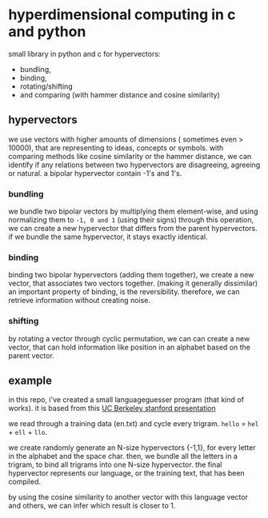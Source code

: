 # hyperdimensional computing in c and python

small library in python and c for hypervectors:
* bundling,
* binding,
* rotating/shifting
* and comparing (with hammer distance and cosine similarity)

## hypervectors

we use vectors with higher amounts of dimensions ( sometimes even > 10000), that are representing to ideas, concepts or symbols.
with comparing methods like cosine similarity or the hammer distance, we can identify if any relations between
two hypervectors are disagreeing, agreeing or natural. 
a bipolar hypervector contain -1's and 1's. 

### bundling

we bundle two bipolar vectors by multiplying them element-wise, and using normalizing them to `-1, 0 and 1` (using their signs)
through this operation, we can create a new hypervector that differs from the parent hypervectors. 
if we bundle the same hypervector, it stays exactly identical.

### binding

binding two bipolar hypervectors (adding them together), we create a new vector, that associates two vectors together. (making it generally dissimilar)
an important property of binding, is the reversibility. therefore, we can retrieve information
without creating noise.

### shifting

by rotating a vector through cyclic permutation, we can can create a new vector, that can hold information
like position in an alphabet based on the parent vector.

## example

in this repo, i've created a small languageguesser program (that kind of works).
it is based from this [UC Berkeley stanford presentation](https://web.stanford.edu/class/ee380/Abstracts/171025-slides.pdf)

we read through a training data (en.txt) and cycle every trigram.
`hello` = `hel` + `ell` + `llo`.

we create randomly generate an N-size hypervectors {-1,1}, for every letter in the alphabet and the space char.
then, we bundle all the letters in a trigram, to bind all trigrams into one N-size hypervector.
the final hypervector represents our language, or the training text, that has been compiled.

by using the cosine similarity to another vector with this language vector and others, we can infer which
result is closer to 1. 

